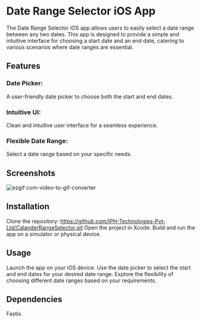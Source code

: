 # Date Range Selector iOS App
The Date Range Selector iOS app allows users to easily select a date range between any two dates. This app is designed to provide a simple and intuitive interface for choosing a start date and an end date, catering to various scenarios where date ranges are essential.

## Features
### Date Picker: 
A user-friendly date picker to choose both the start and end dates.
### Intuitive UI: 
Clean and intuitive user interface for a seamless experience.
### Flexible Date Range: 
Select a date range based on your specific needs.

## Screenshots

![ezgif com-video-to-gif-converter](https://github.com/IPH-Technologies-Pvt-Ltd/CalanderRangeSelector/assets/93508412/3e3e49a9-3df2-47aa-a4ba-a9eba3506894)

## Installation
Clone the repository: https://github.com/IPH-Technologies-Pvt-Ltd/CalanderRangeSelector.git
Open the project in Xcode.
Build and run the app on a simulator or physical device.

## Usage
Launch the app on your iOS device.
Use the date picker to select the start and end dates for your desired date range.
Explore the flexibility of choosing different date ranges based on your requirements.

## Dependencies
Fastis
